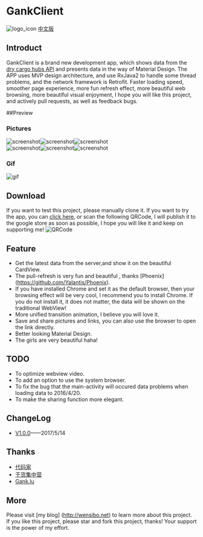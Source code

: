 # GankClient
![logo_icon](/screenshots/logo.png)
[中文版](/README-zh.md)
## Introduct
GankClient is a brand new development app, which shows data from the [dry cargo hubs API](http://gank.io/api) and presents data in the way of Material Design. The APP uses MVP design architecture, and use RxJava2 to handle some thread problems, and the network framework is Retrofit. Faster loading speed, smoother page experience, more fun refresh effect, more beautiful web browsing, more beautiful visual enjoyment, I hope you will like this project, and actively pull requests, as well as feedback bugs.

##Preview
### Pictures
![screenshot](/screenshots/1.png)![screenshot](/screenshots/2.png)![screenshot](/screenshots/3.png)    
![screenshot](/screenshots/4.png)![screenshot](/screenshots/5.png)![screenshot](/screenshots/6.png)
### Gif
![gif](/screenshots/gank.gif)
## Download
If you want to test this project, please manually clone it. If you want to try the app, you can [click here](http://fir.im/1110), or scan the following QRCode, I will publish it to the google store as soon as possible, I hope you will like it and keep on supporting me!
![QRCode](/screenshots/QRCode.png)

## Feature
* Get the latest data from the server,and show it on the beautiful CardView.
* The pull-refresh is very fun and beautiful , thanks [Phoenix] (https://github.com/Yalantis/Phoenix).
* If you have installed Chrome and set it as the default browser, then your browsing effect will be very cool, I  recommend you to install Chrome. If you do not install it, it does not matter, the data will be shown on the traditional WebView!
* More unified transition animation, I believe you will love it.
* Save and share pictures and links, you can also use the browser to open the link directly.
* Better looking Material Design.
* The girls are very beautiful haha!

## TODO
* To optimize webview video.
* To add an option to use the system browser.
* To fix the bug that the main-activity will occured data problems when loading data to 2016/4/20.
* To make the sharing function more elegant.

## ChangeLog 
* [V1.0.0](https://github.com/Wensibob/GankClient/releases/tag/V1.0.0)——2017/5/14

## Thanks
* [代码家](https://daimajia.com/)
* [干货集中营](http://gank.io/)
* [Gank.lu](https://github.com/Panl/Gank.io)

## More
Please visit [my blog] (http://wensibo.net) to learn more about this project. If you like this project, please star and fork this project, thanks! Your support is the power of my effort.
